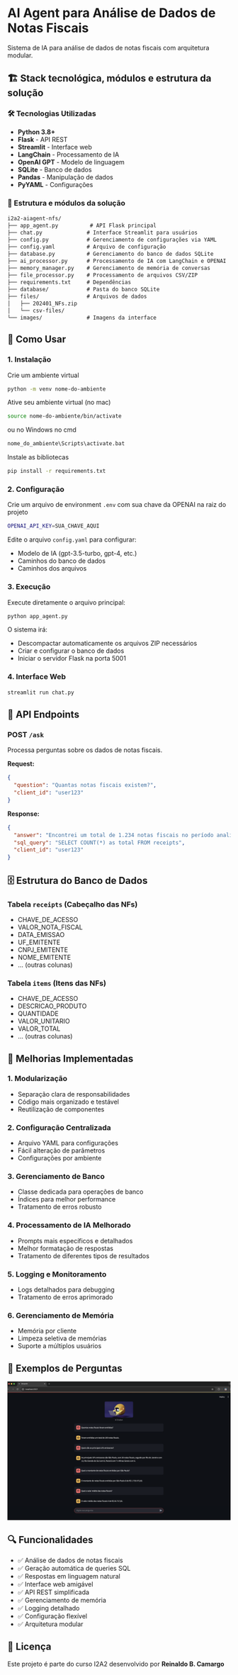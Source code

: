 # AI Agent para Análise de Dados de Notas Fiscais

Sistema de IA para análise de dados de notas fiscais com arquitetura modular.

## 🏗️ Stack tecnológica, módulos e estrutura da solução

### 🛠️ Tecnologias Utilizadas

- **Python 3.8+**
- **Flask** - API REST
- **Streamlit** - Interface web
- **LangChain** - Processamento de IA
- **OpenAI GPT** - Modelo de linguagem
- **SQLite** - Banco de dados
- **Pandas** - Manipulação de dados
- **PyYAML** - Configurações

### 📁 Estrutura e módulos da solução

```
i2a2-aiagent-nfs/
├── app_agent.py          # API Flask principal
├── chat.py              # Interface Streamlit para usuários
├── config.py            # Gerenciamento de configurações via YAML
├── config.yaml          # Arquivo de configuração
├── database.py          # Gerenciamento do banco de dados SQLite
├── ai_processor.py      # Processamento de IA com LangChain e OPENAI
├── memory_manager.py    # Gerenciamento de memória de conversas
├── file_processor.py    # Processamento de arquivos CSV/ZIP
├── requirements.txt     # Dependências
├── database/            # Pasta do banco SQLite
├── files/               # Arquivos de dados
│   ├── 202401_NFs.zip
│   └── csv-files/
└── images/              # Imagens da interface
```


## 🚀 Como Usar

### 1. Instalação

Crie um ambiente virtual

```bash
python -m venv nome-do-ambiente
```

Ative seu ambiente virtual (no mac)

```bash
source nome-do-ambiente/bin/activate 
```

ou no Windows no cmd
```bash
nome_do_ambiente\Scripts\activate.bat
```

Instale as bibliotecas

```bash
pip install -r requirements.txt
```

### 2. Configuração

Crie um arquivo de environment `.env` com sua chave da OPENAI na raiz do projeto

```bash
OPENAI_API_KEY=SUA_CHAVE_AQUI
```

Edite o arquivo `config.yaml` para configurar:

- Modelo de IA (gpt-3.5-turbo, gpt-4, etc.)
- Caminhos do banco de dados
- Caminhos dos arquivos

### 3. Execução

Execute diretamente o arquivo principal:

```bash
python app_agent.py
```

O sistema irá:

- Descompactar automaticamente os arquivos ZIP necessários
- Criar e configurar o banco de dados
- Iniciar o servidor Flask na porta 5001

### 4. Interface Web

```bash
streamlit run chat.py
```

## 📡 API Endpoints

### POST `/ask`

Processa perguntas sobre os dados de notas fiscais.

**Request:**

```json
{
  "question": "Quantas notas fiscais existem?",
  "client_id": "user123"
}
```

**Response:**

```json
{
  "answer": "Encontrei um total de 1.234 notas fiscais no período analisado.",
  "sql_query": "SELECT COUNT(*) as total FROM receipts",
  "client_id": "user123"
}
```

## 🗄️ Estrutura do Banco de Dados

### Tabela `receipts` (Cabeçalho das NFs)

- CHAVE_DE_ACESSO
- VALOR_NOTA_FISCAL
- DATA_EMISSAO
- UF_EMITENTE
- CNPJ_EMITENTE
- NOME_EMITENTE
- ... (outras colunas)

### Tabela `items` (Itens das NFs)

- CHAVE_DE_ACESSO
- DESCRICAO_PRODUTO
- QUANTIDADE
- VALOR_UNITARIO
- VALOR_TOTAL
- ... (outras colunas)

## 🔧 Melhorias Implementadas

### 1. **Modularização**

- Separação clara de responsabilidades
- Código mais organizado e testável
- Reutilização de componentes

### 2. **Configuração Centralizada**

- Arquivo YAML para configurações
- Fácil alteração de parâmetros
- Configurações por ambiente

### 3. **Gerenciamento de Banco**

- Classe dedicada para operações de banco
- Índices para melhor performance
- Tratamento de erros robusto

### 4. **Processamento de IA Melhorado**

- Prompts mais específicos e detalhados
- Melhor formatação de respostas
- Tratamento de diferentes tipos de resultados

### 5. **Logging e Monitoramento**

- Logs detalhados para debugging
- Tratamento de erros aprimorado

### 6. **Gerenciamento de Memória**

- Memória por cliente
- Limpeza seletiva de memórias
- Suporte a múltiplos usuários


## 🎯 Exemplos de Perguntas

<img src="images/screenshot.png" alt="Exemplo de perguntas" align="center">


## 🔍 Funcionalidades

- ✅ Análise de dados de notas fiscais
- ✅ Geração automática de queries SQL
- ✅ Respostas em linguagem natural
- ✅ Interface web amigável
- ✅ API REST simplificada
- ✅ Gerenciamento de memória
- ✅ Logging detalhado
- ✅ Configuração flexível
- ✅ Arquitetura modular


## 📝 Licença

Este projeto é parte do curso I2A2 desenvolvido por **Reinaldo B. Camargo**
